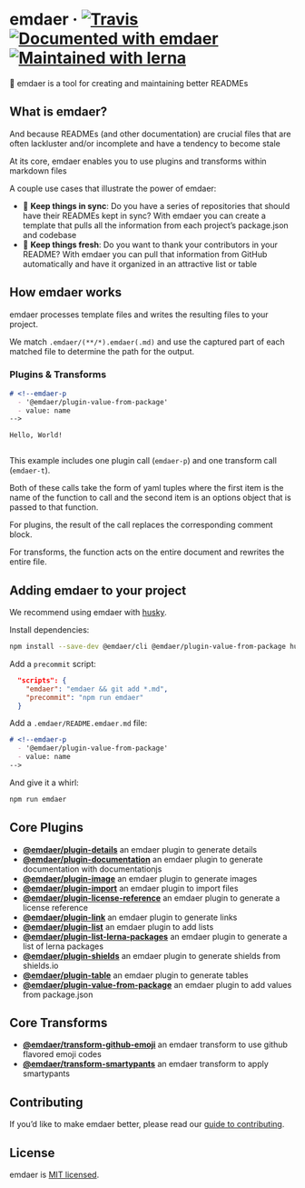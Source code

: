 <!--
  This file was generated by emdaer

  Its template can be found at .emdaer/README.emdaer.md
-->

# emdaer · [![Travis](https://img.shields.io/travis/emdaer/emdaer.svg?style=flat-square)](https://travis-ci.org/emdaer/emdaer/) [![Documented with emdaer](https://img.shields.io/badge/📓-documented%20with%20emdaer-F06632.svg?style=flat-square)](https://github.com/emdaer/emdaer) [![Maintained with lerna](https://img.shields.io/badge/🐉-maintained%20with%20lerna-cc00ff.svg?style=flat-square)](https://lernajs.io/)
📓 emdaer is a tool for creating and maintaining better READMEs
## What is emdaer?

And because READMEs (and other documentation) are crucial files that are often lackluster and/or incomplete and have a tendency to become stale

At its core, emdaer enables you to use plugins and transforms within markdown files

A couple use cases that illustrate the power of emdaer:

- 🤝 **Keep things in sync**: Do you have a series of repositories that should have their READMEs kept in sync? With emdaer you can create a template that pulls all the information from each project&#8217;s package.json and codebase
- 🍋 **Keep things fresh**: Do you want to thank your contributors in your README? With emdaer you can pull that information from GitHub automatically and have it organized in an attractive list or table

## How emdaer works

emdaer processes template files and writes the resulting files to your project.

We match `.emdaer/(**/*).emdaer(.md)` and use the captured part of each matched file to determine the path for the output.

### Plugins & Transforms

```md
# <!--emdaer-p
  - '@emdaer/plugin-value-from-package'
  - value: name
-->

Hello, World!



```

This example includes one plugin call (`emdaer-p`) and one transform call (`emdaer-t`).

Both of these calls take the form of yaml tuples where the first item is the name of the function to call and the second item is an options object that is passed to that function.

For plugins, the result of the call replaces the corresponding comment block.

For transforms, the function acts on the entire document and rewrites the entire file.

## Adding emdaer to your project

We recommend using emdaer with [husky](https://github.com/typicode/husky).

Install dependencies:

```sh
npm install --save-dev @emdaer/cli @emdaer/plugin-value-from-package husky
```

Add a `precommit` script:

```json
  "scripts": {
    "emdaer": "emdaer && git add *.md",
    "precommit": "npm run emdaer"
  }
```

Add a `.emdaer/README.emdaer.md` file:

```md
# <!--emdaer-p
  - '@emdaer/plugin-value-from-package'
  - value: name
-->

```

And give it a whirl:

```sh
npm run emdaer
```

## Core Plugins

- **[@emdaer/plugin-details](packages/plugin-details)** an emdaer plugin to generate details
- **[@emdaer/plugin-documentation](packages/plugin-documentation)** an emdaer plugin to generate documentation with documentationjs
- **[@emdaer/plugin-image](packages/plugin-image)** an emdaer plugin to generate images
- **[@emdaer/plugin-import](packages/plugin-import)** an emdaer plugin to import files
- **[@emdaer/plugin-license-reference](packages/plugin-license-reference)** an emdaer plugin to generate a license reference
- **[@emdaer/plugin-link](packages/plugin-link)** an emdaer plugin to generate links
- **[@emdaer/plugin-list](packages/plugin-list)** an emdaer plugin to add lists
- **[@emdaer/plugin-list-lerna-packages](packages/plugin-list-lerna-packages)** an emdaer plugin to generate a list of lerna packages
- **[@emdaer/plugin-shields](packages/plugin-shields)** an emdaer plugin to generate shields from shields.io
- **[@emdaer/plugin-table](packages/plugin-table)** an emdaer plugin to generate tables
- **[@emdaer/plugin-value-from-package](packages/plugin-value-from-package)** an emdaer plugin to add values from package.json

## Core Transforms

- **[@emdaer/transform-github-emoji](packages/transform-github-emoji)** an emdaer transform to use github flavored emoji codes
- **[@emdaer/transform-smartypants](packages/transform-smartypants)** an emdaer transform to apply smartypants

## Contributing

If you&#8217;d like to make emdaer better, please read our [guide to contributing](./CONTRIBUTING.md).

## License

emdaer is [MIT licensed](./LICENSE).


